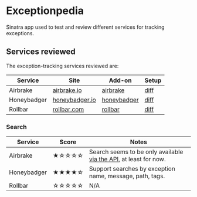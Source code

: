 # Exceptionpedia

Sinatra app used to test and review different services for tracking exceptions.


## Services reviewed

The exception-tracking services reviewed are:

| Service | Site | Add-on | Setup |
|---------|------|--------|------|
| Airbrake | [airbrake.io](https://airbrake.io/) | [airbrake](https://addons.heroku.com/airbrake) | [diff](https://github.com/pedro/exceptionpedia/compare/airbrake) |
| Honeybadger | [honeybadger.io](http://honeybadger.io/) | [honeybadger](http://addons.heroku.com/honeybadger) | [diff](https://github.com/pedro/exceptionpedia/compare/honeybadger) |
| Rollbar | [rollbar.com](https://rollbar.com) | [rollbar](https://addons.heroku.com/rollbar) | [diff](https://github.com/pedro/exceptionpedia/compare/rollbar) |


### Search

| Service | Score | Notes |
----------|-------|-------|
| Airbrake | ★☆☆☆☆ | Search seems to be only available [via the API](https://help.airbrake.io/kb/api-2/v3-api-search-and-filter), at least for now. |
| Honeybadger | ★★★★☆ | Support searches by exception name, message, path, tags. |
| Rollbar | ☆☆☆☆☆ | N/A |
